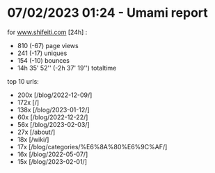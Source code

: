 # 07/02/2023 01:24 - Umami report
for www.shifeiti.com [24h] :

 - 810 (-67) page views
 - 241 (-17) uniques
 - 154 (-10) bounces
 - 14h 35' 52'' (-2h 37' 19'') totaltime


top 10 urls:
 - 200x [/blog/2022-12-09/]
 - 172x [/]
 - 138x [/blog/2023-01-12/]
 - 60x [/blog/2022-12-22/]
 - 56x [/blog/2023-02-03/]
 - 27x [/about/]
 - 18x [/wiki/]
 - 17x [/blog/categories/%E6%8A%80%E6%9C%AF/]
 - 16x [/blog/2022-05-07/]
 - 15x [/blog/2023-02-01/]


